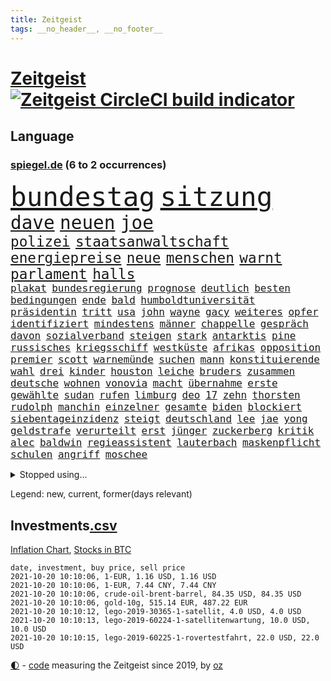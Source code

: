 ```yaml
---
title: Zeitgeist
tags: __no_header__, __no_footer__
---
```


# [Zeitgeist](https://oliz.io/zeitgeist/) [![Zeitgeist CircleCI build indicator](https://circleci.com/gh/ooz/zeitgeist.svg?style=shield)](https://circleci.com/gh/ooz/zeitgeist)

## Language

<h3><a href="https://www.spiegel.de" target="_blank">spiegel.de</a> (6 to 2 occurrences)</h3>
<p style="font-family:monospace">
<span style="font-size:32pt"><a href="news_links.html#bundestag" class="current">bundestag</a></span>
<span style="font-size:32pt"><a href="news_links.html#sitzung" class="current">sitzung</a></span>
<br>
<span style="font-size:22pt"><a href="news_links.html#dave" class="current">dave</a></span>
<span style="font-size:22pt"><a href="news_links.html#neuen" class="current">neuen</a></span>
<span style="font-size:22pt"><a href="news_links.html#joe" class="current">joe</a></span>
<br>
<span style="font-size:17pt"><a href="news_links.html#polizei" class="current">polizei</a></span>
<span style="font-size:17pt"><a href="news_links.html#staatsanwaltschaft" class="current">staatsanwaltschaft</a></span>
<span style="font-size:17pt"><a href="news_links.html#energiepreise" class="current">energiepreise</a></span>
<span style="font-size:17pt"><a href="news_links.html#neue" class="current">neue</a></span>
<span style="font-size:17pt"><a href="news_links.html#menschen" class="current">menschen</a></span>
<span style="font-size:17pt"><a href="news_links.html#warnt" class="current">warnt</a></span>
<span style="font-size:17pt"><a href="news_links.html#parlament" class="current">parlament</a></span>
<span style="font-size:17pt"><a href="news_links.html#halls" class="new">halls</a></span>
<br>
<span style="font-size:12pt"><a href="news_links.html#plakat" class="current">plakat</a></span>
<span style="font-size:12pt"><a href="news_links.html#bundesregierung" class="current">bundesregierung</a></span>
<span style="font-size:12pt"><a href="news_links.html#prognose" class="current">prognose</a></span>
<span style="font-size:12pt"><a href="news_links.html#deutlich" class="current">deutlich</a></span>
<span style="font-size:12pt"><a href="news_links.html#besten" class="current">besten</a></span>
<span style="font-size:12pt"><a href="news_links.html#bedingungen" class="current">bedingungen</a></span>
<span style="font-size:12pt"><a href="news_links.html#ende" class="current">ende</a></span>
<span style="font-size:12pt"><a href="news_links.html#bald" class="current">bald</a></span>
<span style="font-size:12pt"><a href="news_links.html#humboldtuniversität" class="new">humboldtuniversität</a></span>
<span style="font-size:12pt"><a href="news_links.html#präsidentin" class="current">präsidentin</a></span>
<span style="font-size:12pt"><a href="news_links.html#tritt" class="current">tritt</a></span>
<span style="font-size:12pt"><a href="news_links.html#usa" class="current">usa</a></span>
<span style="font-size:12pt"><a href="news_links.html#john" class="current">john</a></span>
<span style="font-size:12pt"><a href="news_links.html#wayne" class="current">wayne</a></span>
<span style="font-size:12pt"><a href="news_links.html#gacy" class="new">gacy</a></span>
<span style="font-size:12pt"><a href="news_links.html#weiteres" class="current">weiteres</a></span>
<span style="font-size:12pt"><a href="news_links.html#opfer" class="current">opfer</a></span>
<span style="font-size:12pt"><a href="news_links.html#identifiziert" class="current">identifiziert</a></span>
<span style="font-size:12pt"><a href="news_links.html#mindestens" class="current">mindestens</a></span>
<span style="font-size:12pt"><a href="news_links.html#männer" class="current">männer</a></span>
<span style="font-size:12pt"><a href="news_links.html#chappelle" class="new">chappelle</a></span>
<span style="font-size:12pt"><a href="news_links.html#gespräch" class="current">gespräch</a></span>
<span style="font-size:12pt"><a href="news_links.html#davon" class="current">davon</a></span>
<span style="font-size:12pt"><a href="news_links.html#sozialverband" class="new">sozialverband</a></span>
<span style="font-size:12pt"><a href="news_links.html#steigen" class="current">steigen</a></span>
<span style="font-size:12pt"><a href="news_links.html#stark" class="current">stark</a></span>
<span style="font-size:12pt"><a href="news_links.html#antarktis" class="current">antarktis</a></span>
<span style="font-size:12pt"><a href="news_links.html#pine" class="new">pine</a></span>
<span style="font-size:12pt"><a href="news_links.html#russisches" class="new">russisches</a></span>
<span style="font-size:12pt"><a href="news_links.html#kriegsschiff" class="current">kriegsschiff</a></span>
<span style="font-size:12pt"><a href="news_links.html#westküste" class="current">westküste</a></span>
<span style="font-size:12pt"><a href="news_links.html#afrikas" class="current">afrikas</a></span>
<span style="font-size:12pt"><a href="news_links.html#opposition" class="current">opposition</a></span>
<span style="font-size:12pt"><a href="news_links.html#premier" class="current">premier</a></span>
<span style="font-size:12pt"><a href="news_links.html#scott" class="current">scott</a></span>
<span style="font-size:12pt"><a href="news_links.html#warnemünde" class="new">warnemünde</a></span>
<span style="font-size:12pt"><a href="news_links.html#suchen" class="current">suchen</a></span>
<span style="font-size:12pt"><a href="news_links.html#mann" class="current">mann</a></span>
<span style="font-size:12pt"><a href="news_links.html#konstituierende" class="new">konstituierende</a></span>
<span style="font-size:12pt"><a href="news_links.html#wahl" class="current">wahl</a></span>
<span style="font-size:12pt"><a href="news_links.html#drei" class="current">drei</a></span>
<span style="font-size:12pt"><a href="news_links.html#kinder" class="current">kinder</a></span>
<span style="font-size:12pt"><a href="news_links.html#houston" class="new">houston</a></span>
<span style="font-size:12pt"><a href="news_links.html#leiche" class="current">leiche</a></span>
<span style="font-size:12pt"><a href="news_links.html#bruders" class="new">bruders</a></span>
<span style="font-size:12pt"><a href="news_links.html#zusammen" class="current">zusammen</a></span>
<span style="font-size:12pt"><a href="news_links.html#deutsche" class="current">deutsche</a></span>
<span style="font-size:12pt"><a href="news_links.html#wohnen" class="current">wohnen</a></span>
<span style="font-size:12pt"><a href="news_links.html#vonovia" class="current">vonovia</a></span>
<span style="font-size:12pt"><a href="news_links.html#macht" class="current">macht</a></span>
<span style="font-size:12pt"><a href="news_links.html#übernahme" class="current">übernahme</a></span>
<span style="font-size:12pt"><a href="news_links.html#erste" class="current">erste</a></span>
<span style="font-size:12pt"><a href="news_links.html#gewählte" class="current">gewählte</a></span>
<span style="font-size:12pt"><a href="news_links.html#sudan" class="current">sudan</a></span>
<span style="font-size:12pt"><a href="news_links.html#rufen" class="current">rufen</a></span>
<span style="font-size:12pt"><a href="news_links.html#limburg" class="current">limburg</a></span>
<span style="font-size:12pt"><a href="news_links.html#deo" class="new">deo</a></span>
<span style="font-size:12pt"><a href="news_links.html#17" class="current">17</a></span>
<span style="font-size:12pt"><a href="news_links.html#zehn" class="current">zehn</a></span>
<span style="font-size:12pt"><a href="news_links.html#thorsten" class="new">thorsten</a></span>
<span style="font-size:12pt"><a href="news_links.html#rudolph" class="new">rudolph</a></span>
<span style="font-size:12pt"><a href="news_links.html#manchin" class="new">manchin</a></span>
<span style="font-size:12pt"><a href="news_links.html#einzelner" class="new">einzelner</a></span>
<span style="font-size:12pt"><a href="news_links.html#gesamte" class="current">gesamte</a></span>
<span style="font-size:12pt"><a href="news_links.html#biden" class="current">biden</a></span>
<span style="font-size:12pt"><a href="news_links.html#blockiert" class="current">blockiert</a></span>
<span style="font-size:12pt"><a href="news_links.html#siebentageinzidenz" class="current">siebentageinzidenz</a></span>
<span style="font-size:12pt"><a href="news_links.html#steigt" class="current">steigt</a></span>
<span style="font-size:12pt"><a href="news_links.html#deutschland" class="current">deutschland</a></span>
<span style="font-size:12pt"><a href="news_links.html#lee" class="current">lee</a></span>
<span style="font-size:12pt"><a href="news_links.html#jae" class="current">jae</a></span>
<span style="font-size:12pt"><a href="news_links.html#yong" class="current">yong</a></span>
<span style="font-size:12pt"><a href="news_links.html#geldstrafe" class="current">geldstrafe</a></span>
<span style="font-size:12pt"><a href="news_links.html#verurteilt" class="current">verurteilt</a></span>
<span style="font-size:12pt"><a href="news_links.html#erst" class="current">erst</a></span>
<span style="font-size:12pt"><a href="news_links.html#jünger" class="current">jünger</a></span>
<span style="font-size:12pt"><a href="news_links.html#zuckerberg" class="new">zuckerberg</a></span>
<span style="font-size:12pt"><a href="news_links.html#kritik" class="current">kritik</a></span>
<span style="font-size:12pt"><a href="news_links.html#alec" class="new">alec</a></span>
<span style="font-size:12pt"><a href="news_links.html#baldwin" class="new">baldwin</a></span>
<span style="font-size:12pt"><a href="news_links.html#regieassistent" class="new">regieassistent</a></span>
<span style="font-size:12pt"><a href="news_links.html#lauterbach" class="current">lauterbach</a></span>
<span style="font-size:12pt"><a href="news_links.html#maskenpflicht" class="current">maskenpflicht</a></span>
<span style="font-size:12pt"><a href="news_links.html#schulen" class="current">schulen</a></span>
<span style="font-size:12pt"><a href="news_links.html#angriff" class="current">angriff</a></span>
<span style="font-size:12pt"><a href="news_links.html#moschee" class="current">moschee</a></span>
</p>
<details>
<summary>Stopped using...</summary>
<p class="former" style="font-size:12pt">
gerechtigkeit(370) historiker(370) italiens(370) rb(370) klimawandels(369) lady(369) leichter(369) williams(369) drama(368) emma(368) bemühungen(367) betroffene(367) egal(367) geplante(367) kämpfte(367) neueste(367) szenen(367) fenster(366) first(366) gebäude(366) geistliche(366) genannt(366) hervor(366) martin(366) michelle(366) modelle(366) regisseurin(366) umgehen(366) verwendet(366) 25(365) alexej(365) bischofskonferenz(365) einführen(365) florian(365) gehalt(365) greta(365) haare(365) konservativen(365) langsam(365) nawalny(365) rtl(365) thunberg(365) wege(365) zufrieden(365) 16jährige(364) angemessen(364) arbeitnehmer(364) bittere(364) entschädigung(364) fielen(364) herrscher(364) italienische(364) kardinal(364) oberbürgermeister(364) rainer(364) sprengstoff(364) subventionen(364) zuerst(364) zugang(364) behinderung(363) bemüht(363) dach(363) emmanuel(363) erntet(363) euphorie(363) gesunde(363) kauf(363) kremlkritiker(363) macron(363) natur(363) normal(363) streichen(363) to(363) verhängte(363) ablauf(362) armut(362) bekämpfung(362) bull(362) covid19patienten(362) entwicklungen(362) gesundheitlichen(362) krank(362) leichen(362) lobt(362) nachhaltig(362) red(362) schließlich(362) sekunden(362) sicherheitsbehörden(362) zivilisten(362) ausprobiert(361) bergen(361) entschuldigen(361) hongkonger(361) infolge(361) missachtet(361) rechtsextremisten(361) rente(361) tötet(361) wuhan(361) 2014(360) anscheinend(360) beobachten(360) beschuss(360) bußgeld(360) englischen(360) finanziell(360) forderung(360) lebens(360) lebenslanger(360) leer(360) mai(360) mittelfeldspieler(360) nationalspieler(360) provinz(360) trauer(360) ultimatum(360) veranstaltungen(360) weder(360) witz(360) zahlreicher(360) ökonom(360) angekommen(359) beschäftigen(359) filialen(359) impfbereitschaft(359) indes(359) irans(359) kitas(359) smartphone(359) ungewöhnlich(359) verpflichtet(359) warnte(359) wehrte(359) woran(359) zweitligist(359) durchsetzen(358) endgültig(358) nahezu(358) operation(358) stammt(358) trainiert(358) umsatz(358) ungarns(358) vermögen(358) verärgert(358) väter(358) wütend(358) austritt(357) auswahl(357) beschwerden(357) geplatzt(357) jagd(357) menschenleben(357) schiedsrichter(357) verzichtet(357) befand(356) franzosen(356) gebe(356) kämpfer(356) neuwahlen(356) okay(356) tauchen(356) unterliegt(356) bedenken(355) lüge(355) meinungsfreiheit(355) oppositionelle(355) 96(354) bewegen(354) börse(354) dachte(354) debatten(354) kaputt(354) kehrte(354) kieler(354) nordrheinwestfälischen(354) putins(354) stock(354) umstrittenes(354) verschärfung(354) distanziert(353) dämpfer(353) lob(353) lohn(353) mode(353) moderator(353) tragödie(353) verbände(353) vorstellen(353) attila(352) audi(352) autoindustrie(352) baustelle(352) erneuten(352) frische(352) gedanken(352) gekauft(352) hildmann(352) querdenker(352) sven(352) verfügt(352) ägypten(352) auftritte(351) bestätigen(351) clemens(351) covid19erkrankung(351) erschöpft(351) glauben(351) leichte(351) männliche(351) überwacht(351) aktivistin(350) begann(350) beiträge(350) eindämmung(350) europäischer(350) geprägt(350) goldenen(350) jimmy(350) wirtz(350) überlassen(350) überstanden(350) extremen(349) gefangene(349) marsch(349) parteifreunde(349) unterstützer(349) verschärfte(349) verstoßen(349) 16jährigen(348) 54(348) durchs(348) entsetzen(348) brutaler(347) geklagt(347) kanzleramtschef(347) königsfamilie(347) mitnehmen(347) nah(347) rotrotgrün(347) truppen(347) 4(346) afrikanischen(346) details(346) dresdner(346) erweitert(346) schnitt(346) dieselskandal(345) erfüllen(345) fragte(345) geöffnet(345) späten(345) verschleppt(345) wunder(345) beschlagnahmt(344) del(344) em(344) matthew(344) erkrankten(343) familienberater(343) funktionäre(343) konkrete(343) begeben(342) betrifft(342) harten(342) hängen(342) richard(342) gouverneur(341) love(341) meines(341) wind(341) boateng(340) dran(340) eigenes(340) eilantrag(340) jérôme(340) namhafte(340) präsidentenwahl(340) rundfunk(340) englands(339) legende(339) reichlich(339) vorgelegt(339) wünsche(339) offenbart(338) provokation(338) auseinandersetzung(337) balance(337) bundesamts(337) coronazeiten(337) gegnern(337) hackerangriff(337) jungs(337) kaiser(337) kracht(337) labor(337) mancher(337) pandemiebekämpfung(337) alexandra(336) bestmarke(336) erstochen(336) not(336) steigern(336) aussehen(335) gefällt(335) unsicher(335) zählte(335) polizistin(334) hand(333) jubeln(333) bereitstellen(332) katja(332) vertagt(331) atomkraft(330) doping(330) gastronomie(330) iranischen(330) sprung(330) tony(330) vorgeführt(330) munition(329) telefonat(329) unionspolitiker(329) zeigten(329) 2010(328) apples(328) kindheit(328) möglichkeiten(328) stärkt(328) verkürzt(328) ernährung(327) kanaren(327) läden(327) mindestlohn(327) olympia(327) herausgefunden(326) staatshilfen(326) angezeigt(325) gerieten(325) claus(324) geborgen(324) schwung(324) abermals(323) bezirk(323) cas(323) palmer(323) stürmte(323) angewiesen(322) einleiten(322) gelegen(322) vergehen(322) gewarnt(321) teilnehmern(321) 6000(319) rückblick(319) sperren(319) björn(317) empfangen(316) verdoppelt(316) beworben(315) soldat(314) voraussetzung(314) weidel(314) teuren(311) dämpft(310) heizen(310) held(310) lauern(310) offenem(310) weltmeisterschaft(310) muslimischen(309) tina(309) eingeräumt(308) 57(306) desto(306) dobrindt(305) spacex(304) herzinfarkt(303) tolle(302) impfzentrum(300) janet(300) yellen(300) flog(299) höchstens(298) sommerspiele(298) heimsieg(297) aggressiv(296) hitler(295) tierheim(295) entfernen(291) dilemma(290) 62(288) befunden(288) woelki(288) coronawochenüberblick(287) sachen(286) saale(284) betrag(283) kopfverletzungen(283) festgesetzt(281) 9/11(280) ios(278) drittes(276) präsentation(276) irgendwie(271) strafanzeige(270) überholen(270) systematisch(269) beträgt(264) extra(263) protagonisten(262) server(261) räumte(259) englischer(258) windows(257) statistischen(256) zwingend(256) wucht(251) verweisen(249) 18jähriger(246) desinformation(244) hunden(242) bekannter(241) ausgewiesen(239) gerichtssaal(239) viral(239) reparatur(238) fragwürdige(237) gezahlt(233) goldbarren(233) austausch(230) flächendeckende(226) islamist(225) river(225) ausländer(223) condor(223) 20jährige(222) jersey(221) elite(219) explosionen(219) natotruppen(218) protestaktion(216) westberlin(214) strich(211) fängt(210) konzerte(208) bejubelt(207) fußballerinnen(206) gebühren(205) tübingen(205) datum(204) spitzenkandidaten(203) zusammengebrochen(201) gregor(200) ukrainischen(200) fehlverhaltens(198) maskendeals(198) gdl(197) immunisiert(195) investor(195) reformieren(195) mitgliedern(194) 15jähriger(192) landesarbeitsgericht(192) lokführern(192) waldbränden(192) unterschiedliche(188) einladen(185) krim(184) mittelamerika(182) qualifying(182) angeschlagen(181) tierpark(179) 120000(176) 84(176) maaßen(176) gerungen(175) überdenken(175) übrig(174) 250(173) 2026(171) höchster(171) sat1(170) linda(169) illusion(168) vorgesetzten(168) erwachsen(166) echo(165) rückzahlung(165) spiegellesern(165) campingplatz(164) eskalierte(162) vereinzelt(162) wütenden(162) spitzenkandidatin(161) bewiesen(159) klimaaktivisten(159) ökopartei(157) verkünden(156) nathan(155) millionensumme(154) neudelhi(153) kurt(152) planten(151) spielern(151) entschädigungen(150) exvwchef(150) winterkorn(150) erstimpfung(149) 42jährige(148) etlichen(147) wagt(147) aufgeführt(146) kundinnen(145) künstlichen(145) nähern(145) gestanden(144) chinese(142) gestohlene(142) kane(141) vierjähriger(141) 1981(140) pumpt(140) rio(140) schnellstmöglich(140) gaffer(139) romane(139) windhorst(139) johanna(138) strafverfolgung(138) waldbrände(138) benötigt(137) stadtschloss(137) verfeindeten(137) ausgezählt(136) passierte(136) wally(136) arnold(135) impfquoten(134) mentale(134) cdukanzlerkandidat(133) wandern(133) amerikanern(132) beton(132) cyberangriff(132) cruise(131) journalistenverband(131) luisa(131) neubauer(131) abgeschoben(130) lebend(130) vorgang(130) kontinents(129) amy(128) suppe(128) talente(128) amateure(127) impfverweigerer(127) beweist(126) gekentert(126) laster(126) sanken(126) terrorverdächtiger(125) bundesaußenminister(124) erlebnis(124) forscherin(124) verspätungen(124) lokführer(123) aachen(121) bereichern(121) laune(121) parteispenden(121) todesdrohungen(121) 01(120) erreichten(120) fassung(120) gepostet(120) verbrecher(120) gräbt(119) inspirieren(119) bischöfe(118) county(118) galaxien(118) wahlkampfendspurt(118) us(117) darstellung(116) kinderimpfung(116) tarife(116) vereinbaren(116) videospiel(116) wahlfälschung(116) agüero(115) entwickelte(114) wagens(114) abgekommen(113) schlammschlacht(113) zuwanderung(113) entschärfen(112) mangelnden(112) publikumsliebling(112) aggressiver(111) trudeau(111) zahlungen(111) sensationell(110) k(109) lügnerin(109) tormaschine(109) stundenlang(108) transfers(107) britischem(106) ersteigern(106) externe(106) grundlegend(106) knöpft(106) ohrfeige(106) sardinien(106) anhalter(105) aufgedeckt(105) maskenstreit(105) potenzielle(105) schutzsuchenden(105) fortsetzen(104) vodafone(104) gerichtet(103) schäumt(103) erlag(102) verpackungen(102) erfolgreiches(101) zeugnis(101) anfrage(100) astronomen(100) kündigten(100) schlau(100) siebziger(100) publikums(99) ruiniert(99) kurzzeitig(98) lobbyismus(98) pinguine(98) ranking(98) schwangeren(98) terroranschlag(97) drohnen(96) farmer(96) bang(95) mögen(95) partnerschaft(95) vollkommen(95) britney(94) differenzen(94) spears(94) verharmlost(94) verurteilter(94) westens(94) leuchten(93) schrumpft(93) rezo(92) schwächte(92) anteile(91) diskutierten(91) faszination(91) kriegswaffe(91) maler(91) ozeane(91) quasi(91) wahlkampfthema(91) betätigt(90) erpressen(90) fällige(90) gefährder(90) trotzt(90) afrikanischer(89) erdmännchen(89) grüßt(89) kinderreporter(89) nudeln(89) sexistisch(89) wäsche(89) fortführen(88) ideologie(88) 1951(87) detonierte(87) enttäuschte(87) karlsruher(87) lebensgefahr(87) natomanöver(87) 21jährigen(86) abdelaziz(86) algerien(86) bouteflika(86) dopingsperre(86) schlechtere(86) zurückgeholt(86) 36jährigen(85) angreifen(85) krankgeschrieben(85) siebte(85) verliebt(85) vierbeiner(85) bemannte(84) gehwegen(84) stammte(84) ulreich(84) videokonferenzanbieter(84) zurückgewinnen(84) überdosis(84) übersee(84) brücken(83) cdurechtsaußen(83) insbesondere(83) spannt(83) viertelmillion(83) 1982(82) anmelden(82) ehegattensplitting(82) farah(82) sozialstaat(82) tugenden(82) zweijähriger(82) baustoffe(81) computersysteme(81) flüchtlingslager(81) managern(81) sprunghaft(81) stolpersteine(81) verurteilung(81) wahlabc(81) finanzministerium(80) glückliche(80) häuschen(80) kanadier(80) liegenden(80) raducanu(80) gefreut(79) häufigsten(79) isolieren(79) niedriger(78) sprinterin(78) unterzogen(78) fulda(77) geh(77) geschehnissen(77) pogrom(77) querelen(77) voelchert(77) ausgedrückt(76) bundeswahlleiter(76) hauptbahnhof(76) aufruhr(75) energiequellen(75) litauische(75) luftbrücke(75) wertpapieren(75) airports(74) brandgefahr(74) 45jähriger(73) drohten(73) durchgehalten(73) flüchtigen(73) oberbayern(73) terrorgruppe(73) astronomie(72) aufzeichnungen(72) fündig(72) parallele(72) regenfällen(72) thermofenster(72) zaun(72) bakterien(71) bewunderung(71) geopfert(71) katastrophengebiet(71) monatlich(71) schlamm(71) versorgungsengpässe(71) zögert(71) colorado(70) dieselaffäre(70) emiraten(70) jagen(70) kernenergie(70) koalitionen(70) pasta(70) studienkrediten(70) verfilmen(70) brennen(69) dominierte(69) nothilfe(69) schießerei(69) sicherheitsforscherin(69) theorien(69) ulf(69) hochwassergebiet(68) leistete(68) tagt(68) 210(67) drohnenaufnahmen(67) gerichts(67) kreuze(67) schadensbegrenzung(67) umgefallen(67) uswahl(67) beeindruckender(66) camp(66) klimafreundliche(66) parkgebühren(66) topmanager(66) bauprojekte(65) einbindung(65) kindergärten(65) wachsender(65) bezieht(64) festakt(64) komitee(64) krater(64) luftqualität(64) ohlen(64) rtlreporterin(64) rückkehrerin(64) susanna(64) yasemin(64) anteilseigner(63) brodelt(63) deutschsprachigen(63) dokument(63) konzerns(63) süß(63) traurig(63) dillschneider(62) dokumentation(62) drohender(62) jeanne(62) räder(62) südlich(62) tv+(62) verkörpern(62) aspekte(61) drastischer(61) höchstmögliche(61) instagramaccount(61) maurer(61) strafanzeigen(61) trinkwasser(61) türkischer(61) unerbittlich(61) 31jähriger(60) baumaterial(60) dieselfahrzeugen(60) goldmedaille(60) wiederaufbau(60) zynisch(60) aufregen(59) glänzen(59) nicole(59) schwamm(59) unseriöse(59) besitzen(58) herrschte(58) namensgeber(58) russischem(58) tagelangen(58) hannes(57) klassischen(57) konsequentes(57) plagiat(57) raphael(57) europäern(56) facht(56) freedom(56) ipad(56) mentalen(56) ohnmacht(56) besetzte(55) boxer(55) bredowwerndl(55) chancenverwertung(55) festgefahrene(55) großmacht(55) heilungschancen(55) isabell(55) regionalbahn(55) werth(55) chinesen(54) frauenleiche(54) golfturnier(54) härteres(54) klimagipfel(54) usteam(54) mixedteam(53) nena(53) nichte(53) pferde(53) rené(53) vergleichen(53) kunststoff(52) laufrad(52) selbstbestimmung(52) studierte(52) usamerikanerin(52) +(51) autokraten(51) bewaffnet(51) budget(51) coronaleugnern(51) krankenkassenbeiträge(51) vorhanden(51) analysen(50) befürwortet(50) popp(50) börsenkurs(49) favoritenrolle(49) obduktion(49) schwierigste(49) steigert(49) uskomikerin(49) widerstands(49) winterspielen(49) wohnkosten(49) 400000(48) kristina(48) mikroben(48) ordneten(48) positives(48) stacheldraht(48) stemmen(48) theo(48) timanowskaja(48) benziner(47) bewohnern(47) musks(47) rapinoe(47) sachs(47) stasi(47) ausnahmesportler(46) britin(46) einreisestopp(46) eurowings(46) geiseldiplomatie(46) patriotismus(46) querdenkenbewegung(46) urlauberin(46) aufbruchstimmung(45) gedächtnis(45) grundlegenden(45) naturschutzgebiet(45) aufgearbeitet(44) drittimpfungen(44) herat(44) notlage(44) streifzug(44) wiedergutmachung(44) überlegungen(44) anträge(43) einigkeit(43) legendär(43) porträtierte(43) sky(43) dortigen(42) esra(42) güterverkehr(42) kletterte(42) kremlpartei(42) verteuern(42) vierzehn(42) wechselstimmung(42) lokführerstreik(41) newsupdate(41) steigerung(41) trumpfans(41) büchern(40) pcrtest(40) siebzigern(40) spdkandidat(40) akkus(39) geraubt(39) halbschwester(39) roland(39) begegnung(38) dunkel(38) haushalt(38) prallte(38) spendet(38) wegbereiter(38) wehmütiger(38) weselsky(38) wiedervereinigten(38) belohnt(37) carles(37) genossenschaft(37) landsleuten(37) n(37) befürchtungen(36) cabrio(36) drach(36) gladbach(36) konten(36) löscht(36) netflixserien(36) reemtsmaentführer(36) school(36) erkannt(35) filmfest(35) geschadet(35) kanadische(35) stipendiatin(35) tarifvertrag(35) veränderten(35) applaus(34) mike(34) siegeszug(34) spektakulärer(34) wagte(34) führungsspieler(33) herstellung(33) liebsten(33) tumulte(33) astronaut(32) mobbing(32) wahlberechtigten(32) coronaviren(31) fenerbahçe(31) gadgets(31) merkwürdiger(31) mesut(31) porträts(31) wahlkämpfe(31) özil(31) beeinflusste(30) irreführende(30) medienschaffenden(30) tatsächlichen(30) beleuchtet(29) bürokratie(29) deutschlandtakt(29) mordversuch(29) sozial(29) ansprüchen(28) ausharren(28) evakuierungseinsatz(28) gegentreffer(28) klimaberichtpodcast(28) manny(28) pacquiao(28) prägenden(28) staatsangehörigkeit(28) stufe(28) gdlchef(27) hilfsorganisationen(27) lateinamerika(27) 1921(26) ronaldos(26) triell(26) verknüpft(26) existierte(25) gerettete(25) gesichtern(25) prangert(25) urin(25) zeitzeugen(25) bekenntnis(24) erfand(24) kalten(24) romantische(24) unglücklichen(24) draghi(23) kniffe(23) tvtriell(23) virginia(23) klüger(22) nervt(22) neuerungen(22) statistische(22) volkswirte(22) wahlomat(22) 06(21) andauern(21) aufzugeben(21) hafermilch(21) hitzig(21) kriegskinder(21) rotgrünrot(21) varex(21) varexaffäre(21) 2g(20) entscheidungshilfe(20) etablieren(20) geknüpft(20) migrationspolitik(20) thorben(20) unentschlossene(20) wappnet(20) aachener(19) abgehalten(19) badische(19) elektrisch(19) foundation(19) hinbekommen(19) uralte(19) autoritäre(18) faktencheck(18) gordon(18) liebäugeln(18) lokalpolitiker(18) menschliche(18) offensiv(18) potenziellen(18) usstadt(18) versicherte(18) verwechseln(18) wire(18) ökowende(18) glaubhaft(17) kauderwelsch(17) papageien(17) sportstars(17) csumann(16) entschädigungszahlung(16) gysi(16) mächtigsten(16) paketbomben(16) avancen(15) coronainfektionszahlen(15) cyberangriffe(15) dokumentarfilm(15) hauptrolle(15) hoffmann(15) markiert(15) schulbesuch(15) südthüringen(15) walross(15) bush(14) giuffre(14) glühender(14) pazifik(14) raumanzüge(14) tessiner(14) vizemeister(14) absicht(13) blume(13) epic(13) frauenmörder(13) rentnerinnen(13) rückreise(13) scharia(13) abgespeckten(12) dokumentiert(12) exvizepräsident(12) kinderreportern(12) kohlendioxid(12) militärmanöver(12) schwarzrotgelb(12) tarifeinheitsgesetz(12) bezwingt(11) fracht(11) industrieverband(11) schallende(11) staatssekretär(11) weiterführende(11)
</p>
</details>
<p>Legend: <span class="new">new</span>, <span class="current">current</span>, <span class="former">former(days relevant)</span></p>

## Investments[.csv](investments.csv)

[Inflation Chart](https://inflationchart.com),
[Stocks in BTC](https://stonksinbtc.xyz/)

```
date, investment, buy price, sell price
2021-10-20 10:10:06, 1-EUR, 1.16 USD, 1.16 USD
2021-10-20 10:10:06, 1-EUR, 7.44 CNY, 7.44 CNY
2021-10-20 10:10:06, crude-oil-brent-barrel, 84.35 USD, 84.35 USD
2021-10-20 10:10:06, gold-10g, 515.14 EUR, 487.22 EUR
2021-10-20 10:10:12, lego-2019-30365-1-satellit, 4.0 USD, 4.0 USD
2021-10-20 10:10:13, lego-2019-60224-1-satellitenwartung, 10.0 USD, 10.0 USD
2021-10-20 10:10:15, lego-2019-60225-1-rovertestfahrt, 22.0 USD, 22.0 USD
```

<footer>
<a href="javascript:toggleTheme()" class="nav">🌓</a>
- <a href="https://github.com/ooz/zeitgeist">code</a> measuring the Zeitgeist since 2019, by <a href="https://oliz.io">oz</a>
</footer>
